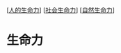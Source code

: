 [[人的生命力]]
[[社会生命力]]
[[自然生命力]]

# 生命力


[//begin]: # "Autogenerated link references for markdown compatibility"
[人的生命力]: 人的生命力/人的生命力 "人的生命力"
[社会生命力]: 社会生命力/社会生命力 "社会生命力"
[自然生命力]: 自然生命力/自然生命力 "自然生命力"
[//end]: # "Autogenerated link references"